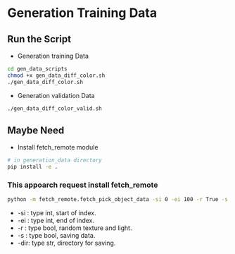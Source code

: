 # Generation Training Data

## Run the Script
* Generation training Data
```bash
cd gen_data_scripts
chmod +x gen_data_diff_color.sh
./gen_data_diff_color.sh
```

* Generation validation Data
```bash
./gen_data_diff_color_valid.sh
```

## Maybe Need
* Install fetch_remote module
```bash
# in generation_data directory
pip install -e .
```

### This appoarch request install fetch_remote
```bash
python -m fetch_remote.fetch_pick_object_data -si 0 -ei 100 -r True -s True -dir $SOMEWHERE
```
* -si : type int,  start of index.
* -ei : type int,  end of index.
* -r  : type bool, random texture and light.
* -s  : type bool, saving data.
* -dir: type str,  directory for saving.
